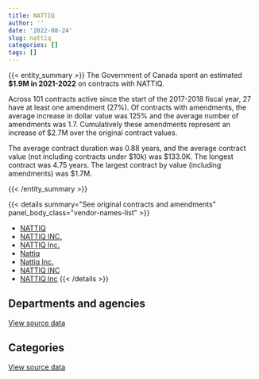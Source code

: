 ```yaml
---
title: NATTIQ
author: ''
date: '2022-08-24'
slug: nattiq
categories: []
tags: []
---
```


<script src="/rmarkdown-libs/htmlwidgets/htmlwidgets.js"></script>
<link href="/rmarkdown-libs/datatables-css/datatables-crosstalk.css" rel="stylesheet" />
<script src="/rmarkdown-libs/datatables-binding/datatables.js"></script>
<script src="/rmarkdown-libs/jquery/jquery-3.6.0.min.js"></script>
<link href="/rmarkdown-libs/dt-core-bootstrap/css/dataTables.bootstrap.min.css" rel="stylesheet" />
<link href="/rmarkdown-libs/dt-core-bootstrap/css/dataTables.bootstrap.extra.css" rel="stylesheet" />
<script src="/rmarkdown-libs/dt-core-bootstrap/js/jquery.dataTables.min.js"></script>
<script src="/rmarkdown-libs/dt-core-bootstrap/js/dataTables.bootstrap.min.js"></script>
<link href="/rmarkdown-libs/crosstalk/css/crosstalk.min.css" rel="stylesheet" />
<script src="/rmarkdown-libs/crosstalk/js/crosstalk.min.js"></script>
<script src="/rmarkdown-libs/htmlwidgets/htmlwidgets.js"></script>
<link href="/rmarkdown-libs/datatables-css/datatables-crosstalk.css" rel="stylesheet" />
<script src="/rmarkdown-libs/datatables-binding/datatables.js"></script>
<script src="/rmarkdown-libs/jquery/jquery-3.6.0.min.js"></script>
<link href="/rmarkdown-libs/dt-core-bootstrap/css/dataTables.bootstrap.min.css" rel="stylesheet" />
<link href="/rmarkdown-libs/dt-core-bootstrap/css/dataTables.bootstrap.extra.css" rel="stylesheet" />
<script src="/rmarkdown-libs/dt-core-bootstrap/js/jquery.dataTables.min.js"></script>
<script src="/rmarkdown-libs/dt-core-bootstrap/js/dataTables.bootstrap.min.js"></script>
<link href="/rmarkdown-libs/crosstalk/css/crosstalk.min.css" rel="stylesheet" />
<script src="/rmarkdown-libs/crosstalk/js/crosstalk.min.js"></script>

{{< entity_summary >}}
The Government of Canada spent an estimated **\$1.9M in 2021-2022** on contracts with NATTIQ.

Across 101 contracts active since the start of the 2017-2018 fiscal year, 27 have at least one amendment (27%). Of contracts with amendments, the average increase in dollar value was 125% and the average number of amendments was 1.7. Cumulatively these amendments represent an increase of \$2.7M over the original contract values.

The average contract duration was 0.88 years, and the average contract value (not including contracts under \$10k) was \$133.0K. The longest contract was 4.75 years. The largest contract by value (including amendments) was \$1.7M.

{{< /entity_summary >}}

{{< details summary="See original contracts and amendments" panel_body_class="vendor-names-list" >}}
- [NATTIQ](https://search.open.canada.ca/en/ct/?sort=contract_value_f%20desc&page=1&search_text=%22NATTIQ%22)
- [NATTIQ INC.](https://search.open.canada.ca/en/ct/?sort=contract_value_f%20desc&page=1&search_text=%22NATTIQ%20INC.%22)
- [NATTIQ Inc.](https://search.open.canada.ca/en/ct/?sort=contract_value_f%20desc&page=1&search_text=%22NATTIQ%20Inc.%22)
- [Nattiq](https://search.open.canada.ca/en/ct/?sort=contract_value_f%20desc&page=1&search_text=%22Nattiq%22)
- [Nattiq Inc.](https://search.open.canada.ca/en/ct/?sort=contract_value_f%20desc&page=1&search_text=%22Nattiq%20Inc.%22)
- [NATTIQ INC](https://search.open.canada.ca/en/ct/?sort=contract_value_f%20desc&page=1&search_text=%22NATTIQ%20INC%22)
- [NATTIQ Inc](https://search.open.canada.ca/en/ct/?sort=contract_value_f%20desc&page=1&search_text=%22NATTIQ%20Inc%22)
{{< /details >}}

## Departments and agencies

<div id="htmlwidget-1" style="width:100%;height:auto;" class="datatables html-widget"></div>
<script type="application/json" data-for="htmlwidget-1">{"x":{"style":"bootstrap","filter":"none","vertical":false,"data":[["<a href=\"/departments/aandc-aadnc/\">Crown-Indigenous Relations and Northern Affairs Canada<\/a>","<a href=\"/departments/atssc-scdata/\">Administrative Tribunals Support Service of Canada<\/a>","<a href=\"/departments/cas-satj/\">Courts Administration Service<\/a>","<a href=\"/departments/cic/\">Immigration, Refugees and Citizenship Canada<\/a>","<a href=\"/departments/csc-scc/\">Correctional Service of Canada<\/a>","<a href=\"/departments/csps-efpc/\">Canada School of Public Service<\/a>","<a href=\"/departments/dfatd-maecd/\">Global Affairs Canada<\/a>","<a href=\"/departments/dfo-mpo/\">Fisheries and Oceans Canada<\/a>","<a href=\"/departments/dnd-mdn/\">National Defence<\/a>","<a href=\"/departments/elections/\">Elections Canada<\/a>","<a href=\"/departments/fcac-acfc/\">Financial Consumer Agency of Canada<\/a>","<a href=\"/departments/fin/\">Department of Finance Canada<\/a>","<a href=\"/departments/ic/\">Innovation, Science and Economic Development Canada<\/a>","<a href=\"/departments/isc-sac/\">Indigenous Services Canada<\/a>","<a href=\"/departments/jus/\">Department of Justice Canada<\/a>","<a href=\"/departments/nrc-cnrc/\">National Research Council Canada<\/a>","<a href=\"/departments/nrcan-rncan/\">Natural Resources Canada<\/a>","<a href=\"/departments/osfi-bsif/\">Office of the Superintendent of Financial Institutions Canada<\/a>","<a href=\"/departments/osgg-bsgg/\">Office of the Secretary to the Governor General<\/a>","<a href=\"/departments/pch/\">Canadian Heritage<\/a>","<a href=\"/departments/phac-aspc/\">Public Health Agency of Canada<\/a>","<a href=\"/departments/ppsc-sppc/\">Public Prosecution Service of Canada<\/a>","<a href=\"/departments/ps-sp/\">Public Safety Canada<\/a>","<a href=\"/departments/psc-cfp/\">Public Service Commission of Canada<\/a>","<a href=\"/departments/pwgsc-tpsgc/\">Public Services and Procurement Canada<\/a>","<a href=\"/departments/rcmp-grc/\">Royal Canadian Mounted Police<\/a>","<a href=\"/departments/ssc-spc/\">Shared Services Canada<\/a>","<a href=\"/departments/statcan/\">Statistics Canada<\/a>","<a href=\"/departments/tc/\">Transport Canada<\/a>","<a href=\"/departments/wage/\">Department for Women and Gender Equality<\/a>"],[50722.92,null,154972.51,null,50002.5,null,752835.46,136230.7,null,20296.21,null,41315.3,null,26816.36,285923.25,null,16459.69,null,null,null,null,14631.24,null,null,162168.77,148103.85,15785.52,null,1273038.54,null],[76083.64,null,181128.8,null,24997.58,19115.15,27105.91,222158.6,143295.3,null,null,19201.86,55445.16,76083.64,274492.68,3736.62,86060.67,null,null,null,null,25869.72,null,19162.5,44794.76,null,61137.55,null,241686.15,null],[null,null,77856.45,11201.24,38675.33,67738.14,70068.58,191683.4,334245.52,null,null,12995,61140.43,null,232047.75,1352.52,85825.53,null,null,12798.34,24351.5,25799.04,6921.25,3832.5,34450.35,null,null,null,5002.2,null],[null,54087.64,77856.45,19522.56,35825.57,67738.14,47343.99,412483.82,55106.35,null,15549.82,14690,61140.43,25000.02,232047.75,null,85825.53,26779.87,13652.61,31351.65,null,null,17995.25,null,51021.16,92855.81,108757.8,167923.76,167636.29,14532.57]],"container":"<table class=\"table table-striped table-hover row-border order-column display\">\n  <thead>\n    <tr>\n      <th>Department<\/th>\n      <th>2018-2019<\/th>\n      <th>2019-2020<\/th>\n      <th>2020-2021<\/th>\n      <th>2021-2022<\/th>\n    <\/tr>\n  <\/thead>\n<\/table>","options":{"order":[[4,"desc"]],"pageLength":10,"autoWidth":true,"columnDefs":[{"targets":1,"render":"function(data, type, row, meta) {\n    return type !== 'display' ? data : DTWidget.formatCurrency(data, \"$\", 2, 3, \",\", \".\", true, null);\n  }"},{"targets":2,"render":"function(data, type, row, meta) {\n    return type !== 'display' ? data : DTWidget.formatCurrency(data, \"$\", 2, 3, \",\", \".\", true, null);\n  }"},{"targets":3,"render":"function(data, type, row, meta) {\n    return type !== 'display' ? data : DTWidget.formatCurrency(data, \"$\", 2, 3, \",\", \".\", true, null);\n  }"},{"targets":4,"render":"function(data, type, row, meta) {\n    return type !== 'display' ? data : DTWidget.formatCurrency(data, \"$\", 2, 3, \",\", \".\", true, null);\n  }"},{"width":"16%","targets":[1,2,3,4]},{"className":"dt-right","targets":[1,2,3,4]}],"orderClasses":false}},"evals":["options.columnDefs.0.render","options.columnDefs.1.render","options.columnDefs.2.render","options.columnDefs.3.render"],"jsHooks":[]}</script>
<p class="text-right">
<a href="https://github.com/GoC-Spending/contracts-data/tree/main/data/out/vendors/nattiq/summary_by_fiscal_year_by_department.csv" class="source-data-link btn btn-link">View source data</a>
</p>

## Categories

<div id="htmlwidget-2" style="width:100%;height:auto;" class="datatables html-widget"></div>
<script type="application/json" data-for="htmlwidget-2">{"x":{"style":"bootstrap","filter":"none","vertical":false,"data":[["<a href=\"/categories/1_facilities_and_construction/\">Facilities and construction<\/a>","<a href=\"/categories/10_office_management/\">Office management<\/a>","<a href=\"/categories/11_defence/\">Defence<\/a>","<a href=\"/categories/2_professional_services/\">Professional services<\/a>","<a href=\"/categories/3_information_technology/\">Information technology<\/a>","<a href=\"/categories/5_transportation_and_logistics/\">Transportation and logistics<\/a>"],[50002.5,null,null,2195859.98,449738.62,453701.71],[55445.16,24997.58,null,769779.95,387061.29,364272.31],[61140.43,22724.59,null,769307.07,84777.7,360035.27],[542704.35,null,35350,600836.31,120015.71,597818.47]],"container":"<table class=\"table table-striped table-hover row-border order-column display\">\n  <thead>\n    <tr>\n      <th>Category<\/th>\n      <th>2018-2019<\/th>\n      <th>2019-2020<\/th>\n      <th>2020-2021<\/th>\n      <th>2021-2022<\/th>\n    <\/tr>\n  <\/thead>\n<\/table>","options":{"order":[[4,"desc"]],"dom":"t","pageLength":30,"autoWidth":true,"columnDefs":[{"targets":1,"render":"function(data, type, row, meta) {\n    return type !== 'display' ? data : DTWidget.formatCurrency(data, \"$\", 2, 3, \",\", \".\", true, null);\n  }"},{"targets":2,"render":"function(data, type, row, meta) {\n    return type !== 'display' ? data : DTWidget.formatCurrency(data, \"$\", 2, 3, \",\", \".\", true, null);\n  }"},{"targets":3,"render":"function(data, type, row, meta) {\n    return type !== 'display' ? data : DTWidget.formatCurrency(data, \"$\", 2, 3, \",\", \".\", true, null);\n  }"},{"targets":4,"render":"function(data, type, row, meta) {\n    return type !== 'display' ? data : DTWidget.formatCurrency(data, \"$\", 2, 3, \",\", \".\", true, null);\n  }"},{"width":"16%","targets":[1,2,3,4]},{"className":"dt-right","targets":[1,2,3,4]}],"orderClasses":false,"lengthMenu":[10,25,30,50,100]}},"evals":["options.columnDefs.0.render","options.columnDefs.1.render","options.columnDefs.2.render","options.columnDefs.3.render"],"jsHooks":[]}</script>
<p class="text-right">
<a href="https://github.com/GoC-Spending/contracts-data/tree/main/data/out/vendors/nattiq/summary_by_fiscal_year_by_category.csv" class="source-data-link btn btn-link">View source data</a>
</p>
